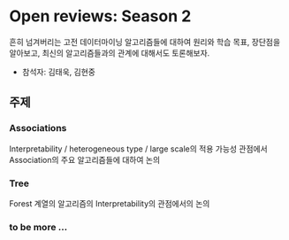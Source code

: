 # Open reviews: Season 2

흔히 넘겨버리는 고전 데이터마이닝 알고리즘들에 대하여 원리와 학습 목표, 장단점을 알아보고, 최신의 알고리즘들과의 관계에 대해서도 토론해보자. 

- 참석자: 김태욱, 김현중



## 주제

### Associations

Interpretability / heterogeneous type / large scale의 적용 가능성 관점에서 Association의 주요 알고리즘들에 대하여 논의


### Tree

Forest 계열의 알고리즘의 Interpretability의 관점에서의 논의


### to be more ...

